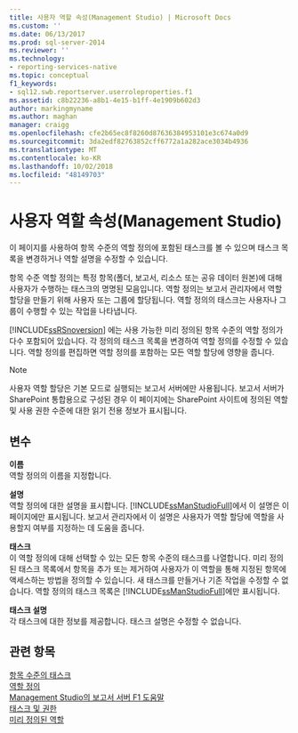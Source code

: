 ```yaml
---
title: 사용자 역할 속성(Management Studio) | Microsoft Docs
ms.custom: ''
ms.date: 06/13/2017
ms.prod: sql-server-2014
ms.reviewer: ''
ms.technology:
- reporting-services-native
ms.topic: conceptual
f1_keywords:
- sql12.swb.reportserver.userroleproperties.f1
ms.assetid: c8b22236-a8b1-4e15-b1ff-4e1909b602d3
author: markingmyname
ms.author: maghan
manager: craigg
ms.openlocfilehash: cfe2b65ec8f8260d87636384953101e3c674a0d9
ms.sourcegitcommit: 3da2edf82763852cff6772a1a282ace3034b4936
ms.translationtype: MT
ms.contentlocale: ko-KR
ms.lasthandoff: 10/02/2018
ms.locfileid: "48149703"
---
```

# <a name="user-role-properties-management-studio"></a>사용자 역할 속성(Management Studio)
  이 페이지를 사용하여 항목 수준의 역할 정의에 포함된 태스크를 볼 수 있으며 태스크 목록을 변경하거나 역할 설명을 수정할 수 있습니다.  
  
 항목 수준 역할 정의는 특정 항목(폴더, 보고서, 리소스 또는 공유 데이터 원본)에 대해 사용자가 수행하는 태스크의 명명된 모음입니다. 역할 정의는 보고서 관리자에서 역할 할당을 만들기 위해 사용자 또는 그룹에 할당됩니다. 역할 정의의 태스크는 사용자나 그룹이 수행할 수 있는 작업을 나타냅니다.  
  
 [!INCLUDE[ssRSnoversion](../../includes/ssrsnoversion-md.md)] 에는 사용 가능한 미리 정의된 항목 수준의 역할 정의가 다수 포함되어 있습니다. 각 정의의 태스크 목록을 변경하여 역할 정의를 수정할 수 있습니다. 역할 정의를 편집하면 역할 정의를 포함하는 모든 역할 할당에 영향을 줍니다.  
  
> [!NOTE]  
>  사용자 역할 할당은 기본 모드로 실행되는 보고서 서버에만 사용됩니다. 보고서 서버가 SharePoint 통합용으로 구성된 경우 이 페이지에는 SharePoint 사이트에 정의된 역할 및 사용 권한 수준에 대한 읽기 전용 정보가 표시됩니다.  
  
## <a name="options"></a>변수  
 **이름**  
 역할 정의의 이름을 지정합니다.  
  
 **설명**  
 역할 정의에 대한 설명을 표시합니다. [!INCLUDE[ssManStudioFull](../../includes/ssmanstudiofull-md.md)]에서 이 설명은 이 페이지에만 표시됩니다. 보고서 관리자에서 이 설명은 사용자가 역할 할당에 역할을 사용할지 여부를 지정하는 데 도움을 줍니다.  
  
 **태스크**  
 이 역할 정의에 대해 선택할 수 있는 모든 항목 수준의 태스크를 나열합니다. 미리 정의된 태스크 목록에서 항목을 추가 또는 제거하여 사용자가 이 역할을 통해 지정된 항목에 액세스하는 방법을 정의할 수 있습니다. 새 태스크를 만들거나 기존 작업을 수정할 수 없습니다. 역할 정의의 태스크 목록은 [!INCLUDE[ssManStudioFull](../../includes/ssmanstudiofull-md.md)]에만 표시됩니다.  
  
 **태스크 설명**  
 각 태스크에 대한 정보를 제공합니다. 태스크 설명은 수정할 수 없습니다.  
  
## <a name="see-also"></a>관련 항목  
 [항목 수준의 태스크](../security/tasks-and-permissions-item-level-tasks.md)   
 [역할 정의](../security/role-definitions.md)   
 [Management Studio의 보고서 서버 F1 도움말](report-server-in-management-studio-f1-help.md)   
 [태스크 및 권한](../security/tasks-and-permissions.md)   
 [미리 정의된 역할](../security/role-definitions-predefined-roles.md)  
  
  
